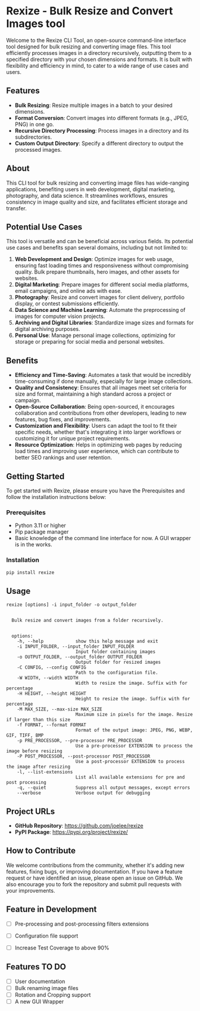 # Rexize - Bulk Resize and Convert Images tool

Welcome to the Rexize CLI Tool, an open-source command-line interface tool designed for bulk resizing and converting image files. This tool efficiently processes images in a directory recursively, outputting them to a specified directory with your chosen dimensions and formats. It is built with flexibility and efficiency in mind, to cater to a wide range of use cases and users.


## Features

- **Bulk Resizing**: Resize multiple images in a batch to your desired dimensions.
- **Format Conversion**: Convert images into different formats (e.g., JPEG, PNG) in one go.
- **Recursive Directory Processing**: Process images in a directory and its subdirectories.
- **Custom Output Directory**: Specify a different directory to output the processed images.


## About
This CLI tool for bulk resizing and converting image files has wide-ranging applications, benefiting users in web development, digital marketing, photography, and data science. It streamlines workflows, ensures consistency in image quality and size, and facilitates efficient storage and transfer.


## Potential Use Cases

This tool is versatile and can be beneficial across various fields. Its potential use cases and benefits span several domains, including but not limited to:

1. **Web Development and Design**: Optimize images for web usage, ensuring fast loading times and responsiveness without compromising quality. Bulk prepare thumbnails, hero images, and other assets for websites.
2. **Digital Marketing**: Prepare images for different social media platforms, email campaigns, and online ads with ease.
3. **Photography**: Resize and convert images for client delivery, portfolio display, or contest submissions efficiently.
4. **Data Science and Machine Learning**: Automate the preprocessing of images for computer vision projects.
5. **Archiving and Digital Libraries**: Standardize image sizes and formats for digital archiving purposes.
6. **Personal Use**: Manage personal image collections, optimizing for storage or preparing for social media and personal websites.


## Benefits

- **Efficiency and Time-Saving**: Automates a task that would be incredibly time-consuming if done manually, especially for large image collections.
- **Quality and Consistency**: Ensures that all images meet set criteria for size and format, maintaining a high standard across a project or campaign.
- **Open-Source Collaboration**: Being open-sourced, it encourages collaboration and contributions from other developers, leading to new features, bug fixes, and improvements.
- **Customization and Flexibility**: Users can adapt the tool to fit their specific needs, whether that's integrating it into larger workflows or customizing it for unique project requirements.
- **Resource Optimization**: Helps in optimizing web pages by reducing load times and improving user experience, which can contribute to better SEO rankings and user retention.


## Getting Started
To get started with Rexize, please ensure you have the Prerequisites and follow the installation instructions below:

### Prerequisites
- Python 3.11 or higher
- Pip package manager
- Basic knowledge of the command line interface for now. A GUI wrapper is in the works.

### Installation
```bash
pip install rexize
```

## Usage
```
rexize [options] -i input_folder -o output_folder


  Bulk resize and convert images from a folder recursively.


  options:
    -h, --help            show this help message and exit
    -i INPUT_FOLDER, --input_folder INPUT_FOLDER
                          Input folder containing images
    -o OUTPUT_FOLDER, --output_folder OUTPUT_FOLDER
                          Output folder for resized images
    -C CONFIG, --config CONFIG
                          Path to the configuration file.
    -W WIDTH, --width WIDTH
                          Width to resize the image. Suffix with for percentage
    -H HEIGHT, --height HEIGHT
                          Height to resize the image. Suffix with for percentage
    -M MAX_SIZE, --max-size MAX_SIZE
                          Maximum size in pixels for the image. Resize if larger than this size
    -f FORMAT, --format FORMAT
                          Format of the output image: JPEG, PNG, WEBP, GIF, TIFF, BMP
    -p PRE_PROCESSOR, --pre-processor PRE_PROCESSOR
                          Use a pre-processor EXTENSION to process the image before resizing
    -P POST_PROCESSOR, --post-processor POST_PROCESSOR
                          Use a post-processor EXTENSION to process the image after resizing
    -l, --list-extensions
                          List all available extensions for pre and post processing
    -q, --quiet           Suppress all output messages, except errors
    --verbose             Verbose output for debugging

```


## Project URLs
- **GitHub Repository**: https://github.com/joelee/rexize
- **PyPI Package**: https://pypi.org/project/rexize/


## How to Contribute

We welcome contributions from the community, whether it's adding new features, fixing bugs, or improving documentation. If you have a feature request or have identified an issue, please open an issue on GitHub. We also encourage you to fork the repository and submit pull requests with your improvements.


## Feature in Development
- [ ] Pre-processing and post-processing filters extensions
- [ ] Configuration file support
- [ ] Increase Test Coverage to above 90%


## Features TO DO
- [ ] User documentation
- [ ] Bulk renaming image files
- [ ] Rotation and Cropping support
- [ ] A new GUI Wrapper
